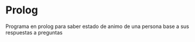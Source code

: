 # Prolog
Programa en prolog para saber estado de animo de una persona base a sus respuestas a preguntas
